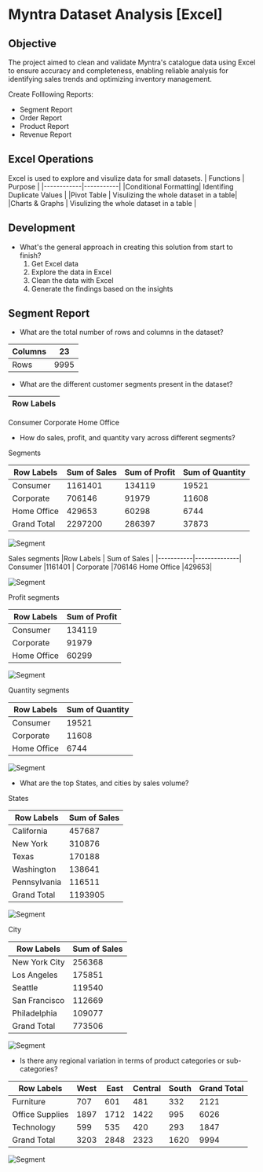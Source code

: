
# Myntra Dataset Analysis [Excel]

## Objective

The project aimed to clean and validate Myntra's catalogue data using Excel to ensure accuracy and completeness, enabling reliable analysis for identifying sales trends and optimizing inventory management.

Create Folllowing Reports:

- Segment Report
- Order Report
- Product Report
- Revenue Report

## Excel Operations
Excel is used to explore and visulize data for small datasets.
| Functions  |  Purpose  |
|------------|-----------|
|Conditional Formatting| Identifing Duplicate Values |
|Pivot Table | Visulizing the whole dataset in a table|
|Charts & Graphs | Visulizing the whole dataset in a table |

## Development
- What's the general approach in creating this solution from start to finish?
	1. Get Excel data
	2. Explore the data in Excel
	3. Clean the data with Excel
	4. Generate the findings based on the insights
	
## Segment Report

- What are the total number of rows and columns in the dataset?

|Columns| 23 |
|-------|----|
|Rows	|9995 |

- What are the different customer segments present in the dataset?

|Row Labels |
|-----------|
Consumer
Corporate
Home Office

- How do sales, profit, and quantity vary across different segments?


Segments

|Row Labels	 | Sum of Sales	| Sum of Profit	| Sum of Quantity |
|----------|----------|-----------|-----------|
Consumer| 	1161401 |	134119 |	19521|
Corporate	|706146	|91979	|11608|
Home Office	|429653|	60298|	6744|
Grand Total|	2297200|	286397|	37873|

![Segment](Photos/Segment_Graph.png)
			
Sales segments
|Row Labels	| Sum of Sales |
|-----------|--------------|
Consumer	|1161401 |
Corporate	|706146	
Home Office	|429653|

![Segment](Photos/Sum_of_sales.png)

Profit segments

|Row Labels|	Sum of Profit|
|----------|----------------|
|Consumer|	134119|
|Corporate|	91979|
|Home Office|	60299|

![Segment](Photos/Sum_of_Profit.png)

Quantity segments

|Row Labels	| Sum of Quantity|
|---------|------------------|
|Consumer	|19521
|Corporate	| 11608
|Home Office |	6744

![Segment](Photos/Sum_of_Quantity.png)

- What are the top States, and cities by sales volume?

States 

|Row Labels	|Sum of Sales|
|-----------|--------|
|California	|457687|
|New York	| 310876|
|Texas	| 170188|
|Washington	| 138641 |
|Pennsylvania| 116511|
|Grand Total|1193905|

![Segment](Photos/State.png)


City
	
|Row Labels	|Sum of Sales|
|---------|-----------|
|New York City|	256368|
|Los Angeles	|175851|
|Seattle	|119540|
|San Francisco|	112669|
|Philadelphia	|109077|
|Grand Total	|773506|

![Segment](Photos/City.png)

- Is there any regional variation in terms of product categories or sub-categories?

|Row Labels	|West	|East	|Central	|South	|Grand Total|
|------------|---------|---------|---------|---------|---|
|Furniture|	707	|601	|481	|332|	2121|
|Office Supplies|	1897|	1712|	1422|	995|	6026|
|Technology	|599|	535	|420|	293	|1847|
|Grand Total|	3203|	2848|	2323|	1620|	9994|

![Segment](Photos/Regional.png)









